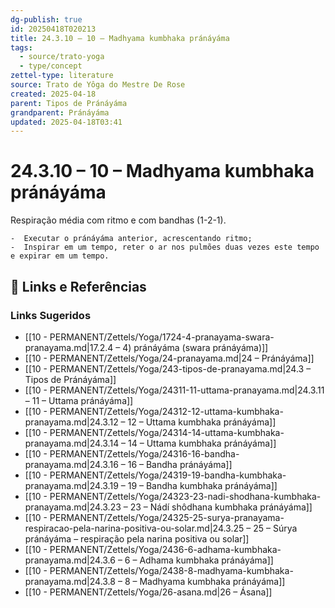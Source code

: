 ```yaml
---
dg-publish: true
id: 20250418T020213
title: 24.3.10 – 10 – Madhyama kumbhaka pránáyáma
tags:
  - source/trato-yoga
  - type/concept
zettel-type: literature
source: Trato de Yôga do Mestre De Rose
created: 2025-04-18
parent: Tipos de Pránáyáma
grandparent: Pránáyáma
updated: 2025-04-18T03:41
---
```


# 24.3.10 – 10 – Madhyama kumbhaka pránáyáma

Respiração média com ritmo e com bandhas (1-2-1).

    -  Executar o pránáyáma anterior, acrescentando ritmo;
    -  Inspirar em um tempo, reter o ar nos pulmões duas vezes este tempo e expirar em um tempo.

## 🔗 Links e Referências











### Links Sugeridos

- [[10 - PERMANENT/Zettels/Yoga/1724-4-pranayama-swara-pranayama.md\|17.2.4 – 4) pránáyáma (swara pránáyáma)]]
- [[10 - PERMANENT/Zettels/Yoga/24-pranayama.md\|24 – Pránáyáma]]
- [[10 - PERMANENT/Zettels/Yoga/243-tipos-de-pranayama.md\|24.3 – Tipos de Pránáyáma]]
- [[10 - PERMANENT/Zettels/Yoga/24311-11-uttama-pranayama.md\|24.3.11 – 11 – Uttama pránáyáma]]
- [[10 - PERMANENT/Zettels/Yoga/24312-12-uttama-kumbhaka-pranayama.md\|24.3.12 – 12 – Uttama kumbhaka pránáyáma]]
- [[10 - PERMANENT/Zettels/Yoga/24314-14-uttama-kumbhaka-pranayama.md\|24.3.14 – 14 – Uttama kumbhaka pránáyáma]]
- [[10 - PERMANENT/Zettels/Yoga/24316-16-bandha-pranayama.md\|24.3.16 – 16 – Bandha pránáyáma]]
- [[10 - PERMANENT/Zettels/Yoga/24319-19-bandha-kumbhaka-pranayama.md\|24.3.19 – 19 – Bandha kumbhaka pránáyáma]]
- [[10 - PERMANENT/Zettels/Yoga/24323-23-nadi-shodhana-kumbhaka-pranayama.md\|24.3.23 – 23 – Nádí shôdhana kumbhaka pránáyáma]]
- [[10 - PERMANENT/Zettels/Yoga/24325-25-surya-pranayama-respiracao-pela-narina-positiva-ou-solar.md\|24.3.25 – 25 – Súrya pránáyáma – respiração pela narina positiva ou solar]]
- [[10 - PERMANENT/Zettels/Yoga/2436-6-adhama-kumbhaka-pranayama.md\|24.3.6 – 6 – Adhama kumbhaka pránáyáma]]
- [[10 - PERMANENT/Zettels/Yoga/2438-8-madhyama-kumbhaka-pranayama.md\|24.3.8 – 8 – Madhyama kumbhaka pránáyáma]]
- [[10 - PERMANENT/Zettels/Yoga/26-asana.md\|26 – Ásana]]